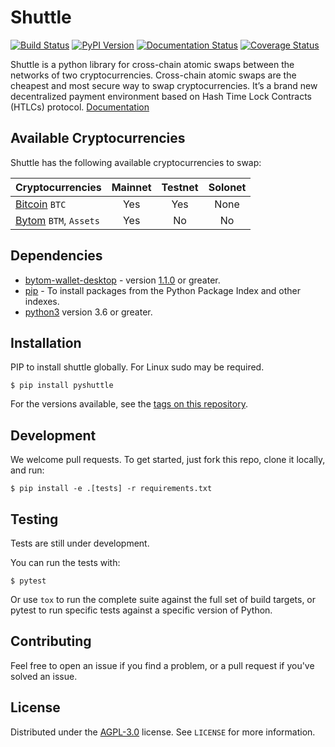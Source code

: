 # Shuttle

[![Build Status](https://travis-ci.org/meherett/shuttle.svg?branch=master)](https://travis-ci.org/meherett/shuttle?branch=master)
[![PyPI Version](https://img.shields.io/pypi/v/pyshuttle.svg?color=blue)](https://pypi.org/project/pyshuttle)
[![Documentation Status](https://readthedocs.org/projects/shuttle/badge/?version=latest)](https://shuttle.readthedocs.io/en/latest/?badge=latest)
[![Coverage Status](https://coveralls.io/repos/github/meherett/shuttle/badge.svg?branch=master&kill_cache=1)](https://coveralls.io/github/meherett/shuttle?branch=master)

Shuttle is a python library for cross-chain atomic swaps between the networks of two cryptocurrencies. Cross-chain atomic swaps are the cheapest and most secure way to swap cryptocurrencies. It’s a brand new decentralized payment environment based on Hash Time Lock Contracts (HTLCs) protocol. [Documentation](https://shuttle.readthedocs.io)

## Available Cryptocurrencies

Shuttle has the following available cryptocurrencies to swap:

| Cryptocurrencies                                        | Mainnet | Testnet | Solonet | 
| ------------------------------------------------------- | :-----: | :-----: | :-----: |
| [Bitcoin](https://github.com/bitcoin/bitcoin) `BTC`     | Yes     | Yes     | None    |
| [Bytom](https://github.com/bytom/bytom) `BTM`, `Assets` | Yes     | No      | No      |

## Dependencies

* [bytom-wallet-desktop](https://bytom.io/en/wallet/) - version [1.1.0](https://github.com/Bytom/bytom/releases/tag/v1.1.0) or greater.
* [pip](https://pypi.org/project/pip/) - To install packages from the Python Package Index and other indexes.
* [python3](https://www.python.org/downloads/release/python-368/) version 3.6 or greater.

## Installation

PIP to install shuttle globally. For Linux sudo may be required.

```
$ pip install pyshuttle
```

For the versions available, see the [tags on this repository](https://github.com/meherett/shuttle/tags).

## Development

We welcome pull requests. To get started, just fork this repo, clone it locally, and run:

```
$ pip install -e .[tests] -r requirements.txt
```

## Testing

Tests are still under development.

You can run the tests with:

```
$ pytest
```

Or use `tox` to run the complete suite against the full set of build targets, or pytest to run specific 
tests against a specific version of Python.

## Contributing

Feel free to open an issue if you find a problem, or a pull request if you've solved an issue.

## License

Distributed under the [AGPL-3.0](https://github.com/meherett/shuttle/blob/master/LICENSE) license. See ``LICENSE`` for more information.
